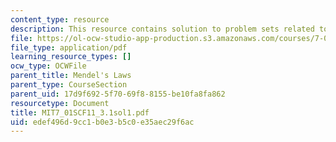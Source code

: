 ```yaml
---
content_type: resource
description: This resource contains solution to problem sets related to mendel's law.
file: https://ol-ocw-studio-app-production.s3.amazonaws.com/courses/7-01sc-fundamentals-of-biology-fall-2011/edef496d9cc1b0e3b5c0e35aec29f6ac_MIT7_01SCF11_3.1sol1.pdf
file_type: application/pdf
learning_resource_types: []
ocw_type: OCWFile
parent_title: Mendel's Laws
parent_type: CourseSection
parent_uid: 17d9f692-5f70-69f8-8155-be10fa8fa862
resourcetype: Document
title: MIT7_01SCF11_3.1sol1.pdf
uid: edef496d-9cc1-b0e3-b5c0-e35aec29f6ac
---
```

